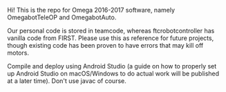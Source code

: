 Hi! This is the repo for Omega 2016-2017 software, namely OmegabotTeleOP and OmegabotAuto.

Our personal code is stored in teamcode, whereas ftcrobotcontroller has vanilla code from FIRST.
Please use this as reference for future projects, though existing code has been proven to have errors that may kill off motors.

Compile and deploy using Android Studio (a guide on how to properly set up Android Studio on macOS/Windows to do actual work will be published at a later time).
Don't use javac of course.